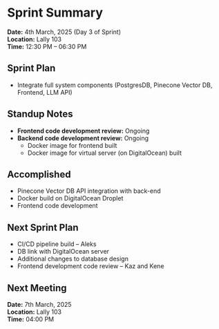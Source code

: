 # Sprint Summary

**Date:** 4th March, 2025 (Day 3 of Sprint)  
**Location:** Lally 103  
**Time:** 12:30 PM – 06:30 PM

## Sprint Plan
- Integrate full system components (PostgresDB, Pinecone Vector DB, Frontend, LLM API)

## Standup Notes
- **Frontend code development review:** Ongoing
- **Backend code development review:** Ongoing
  - Docker image for frontend built
  - Docker image for virtual server (on DigitalOcean) built

## Accomplished
- Pinecone Vector DB API integration with back-end
- Docker build on DigitalOcean Droplet
- Frontend code development

## Next Sprint Plan
- CI/CD pipeline build – Aleks
- DB link with DigitalOcean server
- Additional changes to database design
- Frontend development code review – Kaz and Kene

## Next Meeting
**Date:** 7th March, 2025  
**Location:** Lally 103  
**Time:** 04:00 PM
